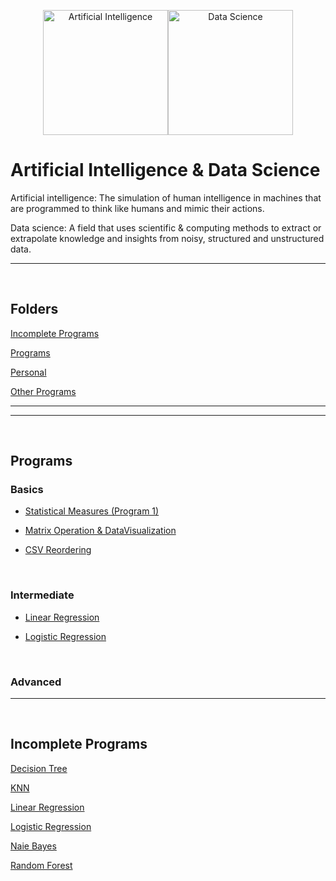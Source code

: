 <div align="center">

[<img src="https://img.icons8.com/cotton/256/000000/brain-3.png" title = "Artificial Intelligence" height='200'>](https://www.google.com/search?q=artificial+intelligence&rlz=1C1CHBF_enIN998IN998&oq=Artificial+Intelligence&aqs=chrome.0.35i39l2j69i59j0i67j69i60l2j69i65j69i60.360j0j7&sourceid=chrome&ie=UTF-8)[<img src="https://img.icons8.com/fluency/256/000000/mind-map.png" title = "Data Science" height='200'>](https://www.google.com/search?q=data+science&rlz=1C1CHBF_enIN998IN998&oq=Data+science&aqs=chrome.0.35i39j69i59j0i131i433i512j0i512l2j69i60l3.488j0j7&sourceid=chrome&ie=UTF-8)

</div>

# Artificial Intelligence & Data Science

Artificial intelligence: The simulation of human intelligence in machines that are programmed to think like humans and mimic their actions.

Data science: A field that uses scientific & computing methods to extract or extrapolate knowledge and insights from noisy, structured and unstructured data.

---

<!-- ======================================================================================================= -->

<!--

<p align="center"> <h3> Click drop down for direct links to programs. </h3> </p> 

-->

<br>

## Folders

[Incomplete Programs](https://github.com/004Ajay/AI-DS/tree/main/Incomplete)

[Programs](https://github.com/004Ajay/AI-DS/tree/main/Programs)

[Personal](https://github.com/004Ajay/AI-DS/tree/main/Personal)

[Other Programs](https://github.com/004Ajay/AI-DS/tree/main/OTHER%20PROGRAMS)

---


---

<br>

## Programs

### Basics

* [Statistical Measures (Program 1)](https://github.com/004Ajay/AI-DS/tree/main/Programs/MeanMedianMode.py)

* [Matrix Operation & DataVisualization](https://github.com/004Ajay/AI-DS/tree/main/Programs/MatOp_DataVisualization.py)

* [CSV Reordering](https://github.com/004Ajay/AI-DS/tree/main/Programs/CSV_Reordering.py)



<br>

### Intermediate

* [Linear Regression](https://github.com/004Ajay/AI-DS/tree/main/Programs/linear_regression.py)

* [Logistic Regression](https://github.com/004Ajay/AI-DS/tree/main/Programs/logistic_regression.py)



<br>

### Advanced

---


<br>


## Incomplete Programs

[Decision Tree](https://github.com/004Ajay/AI-DS/blob/main/Incomplete/DecisionTree.py)

[KNN](https://github.com/004Ajay/AI-DS/blob/main/Incomplete/KNN.py)

[Linear Regression](https://github.com/004Ajay/AI-DS/blob/main/Incomplete/LinearRegression.py)

[Logistic Regression](https://github.com/004Ajay/AI-DS/blob/main/Incomplete/LogisticRegression.py)

[Naie Bayes](https://github.com/004Ajay/AI-DS/blob/main/Incomplete/NaiveBayes.py)

[Random Forest](https://github.com/004Ajay/AI-DS/blob/main/Incomplete/RandomForest.py)


<!-- ======================================================================================================= -->

<!-- 
<br>

## Personal Works

### Other Programs

---

 -->

<!-- ======================================================================================================= -->